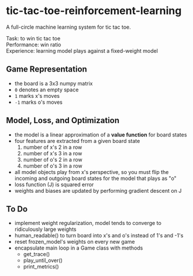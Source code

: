 # tic-tac-toe-reinforcement-learning
A full-circle machine learning system for tic tac toe.  

Task: to win tic tac toe  
Performance: win ratio  
Experience: learning model plays against a fixed-weight model  

## Game Representation
- the board is a 3x3 numpy matrix
- `0` denotes an empty space
- `1` marks x's moves
- `-1` marks o's moves

## Model, Loss, and Optimization
- the model is a linear approximation of a **value function** for board states
- four features are extracted from a given board state
	1. number of x's 2 in a row
	2. number of x's 3 in a row
	3. number of o's 2 in a row
	4. number of o's 3 in a row
- all model objects play from x's perspective, so you must flip the incoming and outgoing board states for the model that plays as "o"
- loss function (J) is squared error
- weights and biases are updated by performing gradient descent on J

## To Do
- implement weight regularization, model tends to converge to ridiculously large weights 
- human_readable() to turn board into x's and o's instead of 1's and -1's
- reset frozen_model's weights on every new game
- encapsulate main loop in a Game class with methods
	- get_trace()
	- play_until_over()
	- print_metrics()
